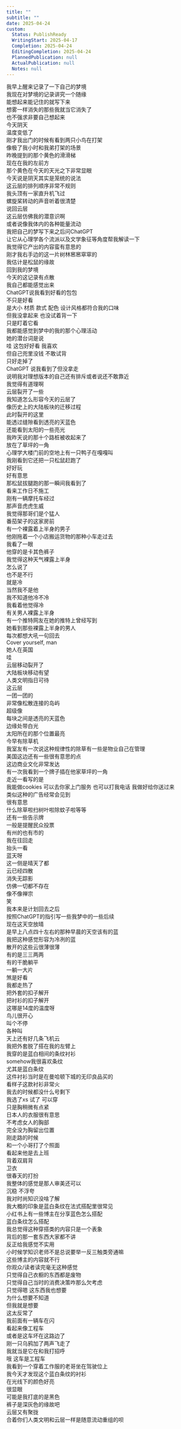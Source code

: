 ```yaml
---  
title: ""  
subtitle: ""  
date: 2025-04-24  
custom:  
  Status: PublishReady  
  WritingStart: 2025-04-17  
  Completion: 2025-04-24  
  EditingCompletion: 2025-04-24  
  PlannedPublication: null  
  ActualPublication: null  
  Notes: null  
---          
```

我早上醒来记录了一下自己的梦境        
我现在对梦境的记录讲究一个随缘        
能想起来能记住的就写下来        
想雾一样消失的那些我就当它消失了        
也不强求非要自己想起来          
今天阴天        
温度变低了        
刚才我出门的时候有看到两只小鸟在打架        
像极了我小时和我弟打架的场景          
昨晚提到的那个黄色的滑滑梯        
现在在我的左前方        
那个黄色在今天的天光之下非常显眼          
今天说是阴天其实是笼统的说法        
这云层的排列顺序非常不规则        
我头顶有一家直升机飞过        
螺旋桨转动的声音听着很清楚        
说回云层        
这云层仿佛我的潜意识啊        
或者说像我体内的各种能量流动          
我把自己的梦写下来之后问ChatGPT        
让它从心理学各个流派以及文学象征等角度帮我解读一下        
我觉得它产出的内容蛮有意思的          
刚才我右手边的这一片树林窸窸窣窣的        
我估计是松鼠的缘故          
回到我的梦境        
今天的这记录有点散        
我自己都能感觉出来        
ChatGPT说我看到好看的包包        
不只是好看        
是大小 材质 款式 配色 设计风格都符合我的口味        
但我没拿起来 也没试着背一下        
只是盯着它看        
我都能感觉到梦中的我的那个心理活动        
她的潜台词是说        
哇 这包好好看 我喜欢        
但自己兜里没钱 不敢试背        
只好走掉了        
ChatGPT 说我看到了但没拿走        
说明我对理想版本的自己还有排斥或者说还不敢靠近        
我觉得有道理啊          
云层裂开了一些        
我知道怎么形容今天的云层了        
像历史上的大陆板块的迁移过程        
此时裂开的这里        
能透过缝隙看到透亮的天蓝色        
还能看到太阳的一些亮光          
我昨天说的那十个路桩被收起来了        
放在了草坪的一角        
心理学大楼门前的空地上有一只鸭子在嘎嘎叫        
我刚看到它还把一只松鼠赶跑了        
好好玩        
好有意思        
那松鼠拔腿跑的那一瞬间我看到了        
看来工作日不施工          
刚有一辆摩托车经过        
那声音虎虎生威        
我觉得那哥们是个猛人          
番茄架子的这家房前        
有一个裸露着上半身的男子        
他刚拖着一个小店搬运货物的那种小车走过去        
我看了一眼        
他穿的是卡其色裤子          
我觉得这种天气裸露上半身        
怎么说了        
也不是不行        
就是冷        
当然我不是他        
我不知道他冷不冷        
我看着他觉得冷          
有关男人裸露上半身        
有一个推特网友在她的推特上曾经写到        
她看到那些裸露上半身的男人        
每次都想大吼一句回去        
Cover yourself, man        
她人在英国          
哇        
云层移动裂开了        
大陆板块移动有望        
人类文明指日可待          
这云层        
一团一团的        
非常像松散连接的岛屿        
超级像        
每块之间是透亮的天蓝色        
边缘处带白光        
太阳所在的那个位置最亮          
今早有除草机        
我室友有一次说这种规律性的除草有一些是物业自己在管理          
美国这边还有一些很有意思的点        
这边商业文化非常发达        
有一次我看到一个牌子插在他家草坪的一角        
走近一看写的是        
我能做cookies 可以去你家上门服务 也可以打我电话 我做好给你送过来        
类似这种的广告经常会见到        
很有意思        
什么除草啦扫树叶啦除蚊子啦等等        
还有一些告示牌        
一般是提醒民众投票        
有州的也有市的          
我在往回走        
抬头一看        
蓝天呀        
这一侧是晴天了都        
云已经四散        
消失无踪影        
仿佛一切都不存在        
像不像禅宗        
笑          
我本来是计划回去之后        
按照ChatGPT的指引写一些我梦中的一些后续        
现在这天空放晴        
是早上八点四十左右的那种早晨的天空该有的蓝        
我把这种感觉形容为冷冽的蓝        
散开的这些云很薄很薄        
有的是三三两两        
有的干脆躺平        
一躺一大片        
煞是好看          
我都走热了        
把外套的扣子解开        
把衬衫的扣子解开        
这哪是14度的温度呀          
鸟儿很开心        
叫个不停        
各种叫        
天上还有好几条飞机云          
我把外套脱了搭在我的左臂上        
我穿的是蓝白相间的条纹衬衫        
somehow我很喜欢条纹        
尤其是蓝白条纹        
这件衬衫当时是在曼哈顿下城的无印良品买的        
看样子这款衬衫非常火        
我去的时候都没什么号剩下        
我选了xs 试了 可以穿        
只是胸稍微有点紧        
日本人的衣服很有意思        
不考虑女人的胸部        
完全没为胸留出位置          
刚走路的时候        
和一个小哥打了个照面        
看起来他是去上班        
背着双肩背        
卫衣        
很春天的打扮        
我整体的感觉是那人审美还可以        
沉稳 不浮夸          
我对时尚知识没啥了解        
我大概的印象是蓝白条纹在法式搭配里很常见        
小红书上有一些博主在分享蓝色怎么搭配        
蓝白条纹怎么搭配        
我总觉得这种穿搭类的内容只是一个表象        
背后的那一套东西大家都不讲        
反正给我感觉不实用          
小时候学知识老师不是总说要举一反三触类旁通嘛        
这些博主的内容就不行        
你观众/读者读完毫无这种感觉        
只觉得自己衣橱的东西都是废物        
只觉得自己当时的消费决策咋那么欠考虑        
只觉得嗯 这东西我也想要        
为什么想要不知道        
但我就是想要        
这太反常了          
我前面有一辆车在闪        
看起来像工程车        
或者是这车坏在这路边了          
刚一只乌鸦加了两声飞走了        
我就当是它在和我打招呼          
哦 这车是工程车        
我看到一个穿着工作服的老哥坐在驾驶位上          
我今天才发现这个蓝白条纹的衬衫        
在光线下的颜色好亮        
很显眼        
可能是我打底的是黑色        
裤子是深灰色的缘故吧          
云层又有聚拢        
合着你们人类文明和云层一样是随意流动重组的呗          
      